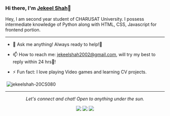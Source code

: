 ### Hi there, I'm [Jekeel Shah]()👋


Hey, I am second year student of CHARUSAT University. I possess intermediate knowledge of Python along with HTML, CSS, Javascript for frontend portion.

<!-- Please don't remove this: Grab your social icons from https://github.com/carlsednaoui/gitsocial -->

***
- 💬 Ask me anything!
     Always ready to help!🤩

- 📫 How to reach me: 
jekeelshah2002@gmail.com, will try my best to reply within 24 hrs🏁!


- ⚡ Fun fact: I love playing Video games and learning CV projects.




<p>&nbsp;<img align="center" src="https://github-readme-stats.vercel.app/api?username=jekeelshah-20CS080&show_icons=true&locale=en" alt="jekeelshah-20CS080" /></p>

***

<p align="center">
  <i>Let's connect and chat! Open to anything under the sun.</i>

  <p align="center">
    <a href="https://twitter.com/ShahJekeel" alt="Twitter"><img src="https://raw.githubusercontent.com/jayehernandez/jayehernandez/3f5402efef9a0ae89211a6e04609558e862ca616/readme/twitter-fill.svg"></a>
    <a href="https://www.linkedin.com/in/jekeelshah2002/" alt="Linkedin"><img src="https://raw.githubusercontent.com/jayehernandez/jayehernandez/3f5402efef9a0ae89211a6e04609558e862ca616/readme/linkedin-fill.svg"></a>
    <a href="jekeelshah2002@gmail.com" alt="Contact me"><img src="https://raw.githubusercontent.com/jayehernandez/jayehernandez/3f5402efef9a0ae89211a6e04609558e862ca616/readme/mail-fill.svg"></a>
<!--     <a href="https://jayehernandez.com" alt="My site"><img src="https://raw.githubusercontent.com/jayehernandez/jayehernandez/3f5402efef9a0ae89211a6e04609558e862ca616/readme/external-link-line.svg"></a> -->
  </p>
</p>
